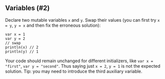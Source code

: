 ## Variables (#2)

Declare two mutable variables `x` and `y`.
Swap their values (you can first try `x = y`, `y = x` and then fix the erroneous solution): 
```
var x = 1
var y = 2
// swap
println(x) // 2
println(y) // 1
```

Your code should remain unchanged for different initializers, like
`var x = "first"`, `var y = "second"`.
Thus saying just `x = 2`, `y = 1` is not the expected solution.
Tip: you may need to introduce the third auxiliary variable.
